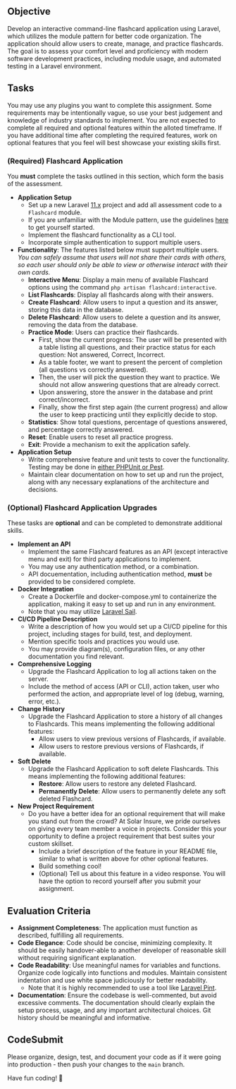 ## Objective

Develop an interactive command-line flashcard application using Laravel, which utilizes the module pattern for better code organization. The application should allow users to create, manage, and practice flashcards. The goal is to assess your comfort level and proficiency with modern software development practices, including module usage, and automated testing in a Laravel environment.

## Tasks

You may use any plugins you want to complete this assignment. Some requirements may be intentionally vague, so use your best judgement and knowledge of industry standards to implement. You are not expected to complete all required and optional features within the alloted timeframe. If you have additional time after completing the required features, work on optional features that you feel will best showcase your existing skills first.

### (Required) Flashcard Application

You **must** complete the tasks outlined in this section, which form the basis of the assessment.

* **Application Setup**
   * Set up a new Laravel [11.x](https://laravel.com/docs/11.x/installation) project and add all assessment code to a `Flashcard` module.
   * If you are unfamiliar with the Module pattern, use the guidelines [here](https://techsemicolon.github.io/blog/2019/01/06/laravel-module-pattern/) to get yourself started.
   * Implement the flashcard functionality as a CLI tool.
   * Incorporate simple authentication to support multiple users.
* **Functionality**: The features listed below must support multiple users. *You can safely assume that users will not share their cards with others, so each user should only be able to view or otherwise interact with their own cards.*
   * **Interactive Menu**: Display a main menu of available Flashcard options using the command `php artisan flashcard:interactive`.
   * **List Flashcards**: Display all flashcards along with their answers.
   * **Create Flashcard**: Allow users to input a question and its answer, storing this data in the database.
   * **Delete Flashcard**: Allow users to delete a question and its answer, removing the data from the database.
   * **Practice Mode**: Users can practice their flashcards.
      * First, show the current progress: The user will be presented with a table listing all questions, and their practice status for each question: Not answered, Correct, Incorrect.
      * As a table footer, we want to present the percent of completion (all questions vs correctly answered).
      * Then, the user will pick the question they want to practice. We should not allow answering questions that are already correct.
      * Upon answering, store the answer in the database and print correct/incorrect.
      * Finally, show the first step again (the current progress) and allow the user to keep practicing until they explicitly decide to stop.
   * **Statistics**: Show total questions, percentage of questions answered, and percentage correctly answered.
   * **Reset**: Enable users to reset all practice progress.
   * **Exit**: Provide a mechanism to exit the application safely.
* **Application Setup**
   * Write comprehensive feature and unit tests to cover the functionality. Testing may be done in [either PHPUnit or Pest](https://laravel.com/docs/11.x/testing).
   * Maintain clear documentation on how to set up and run the project, along with any necessary explanations of the architecture and decisions.

### (Optional) Flashcard Application Upgrades

These tasks are **optional** and can be completed to demonstrate additional skills.

* **Implement an API**
   * Implement the same Flashcard features as an API (except interactive menu and exit) for third party applications to implement.
   * You may use any authentication method, or a combination.
   * API docuementation, including authentication method, **must** be provided to be considered complete.
* **Docker Integration**
   * Create a Dockerfile and docker-compose.yml to containerize the application, making it easy to set up and run in any environment.
   * Note that you may utilize [Laravel Sail](https://laravel.com/docs/11.x/sail).
* **CI/CD Pipeline Description**
   * Write a description of how you would set up a CI/CD pipeline for this project, including stages for build, test, and deployment.
   * Mention specific tools and practices you would use.
   * You may provide diagram(s), configuration files, or any other documentation you find relevant.
* **Comprehensive Logging**
   * Upgrade the Flashcard Application to log all actions taken on the server.
   * Include the method of access (API or CLI), action taken, user who performed the action, and appropriate level of log (debug, warning, error, etc.).
* **Change History**
   * Upgrade the Flashcard Application to store a history of all changes to Flashcards. This means implementing the following additional features:
      * Allow users to view previous versions of Flashcards, if available.
      * Allow users to restore previous versions of Flashcards, if available.
* **Soft Delete**
   * Upgrade the Flashcard Application to soft delete Flashcards. This means implementing the following additional features:
      * **Restore**: Allow users to restore any deleted Flashcard.
      * **Permanently Delete**: Allow users to permanently delete any soft deleted Flashcard.
* **New Project Requirement**
   * Do you have a better idea for an optional requirement that will make you stand out from the crowd? At Solar Insure, we pride ourselves on giving every team member a voice in projects. Consider this your opportunity to define a project requirement that best suites your custom skillset.
      * Include a brief description of the feature in your README file, similar to what is written above for other optional features.
      * Build something cool!
      * (Optional) Tell us about this feature in a video response. You will have the option to record yourself after you submit your assignment.

## Evaluation Criteria

* **Assignment Completeness**: The application must function as described, fulfilling all requirements.
* **Code Elegance**: Code should be concise, minimizing complexity. It should be easily handover-able to another developer of reasonable skill without requiring significant explanation.
* **Code Readability**: Use meaningful names for variables and functions. Organize code logically into functions and modules. Maintain consistent indentation and use white space judiciously for better readability.
   * Note that it is highly recommended to use a tool like [Laravel Pint](https://laravel.com/docs/11.x/pint).
* **Documentation**: Ensure the codebase is well-commented, but avoid excessive comments. The documentation should clearly explain the setup process, usage, and any important architectural choices. Git history should be meaningful and informative.

## CodeSubmit

Please organize, design, test, and document your code as if it were going into production - then push your changes to the `main` branch.

Have fun coding! 🚀
